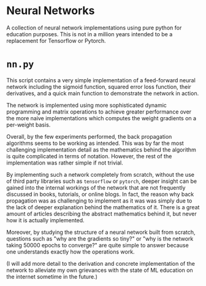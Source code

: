 # Neural Networks

A collection of neural network implementations using pure python for
education purposes. This is not in a million years intended to be a 
replacement for Tensorflow or Pytorch.

# `nn.py`

This script contains a very simple implementation of a feed-forward
neural network including the sigmoid function, squared error loss
function, their derivatives, and a quick main function to demonstrate
the network in action.

The network is implemented using more sophisticated dynamic programming
and matrix operations to achieve greater performance over the more naive
implementations which computes the weight gradients on a per-weight
basis.

Overall, by the few experiments performed, the back propagation
algorithms seems to be working as intended. This was by far the most
challenging implementation detail as the mathematics behind the
algorithm is quite complicated in terms of notation. However, the
rest of the implementation was rather simple if not trivial.

By implementing such a network completely from scratch, without the use
of third party libraries such as `tensorflow` or `pytorch`, deeper
insight can be gained into the internal workings of the network that
are not frequently discussed in books, tutorials, or online blogs. In
fact, the reason why back propagation was as challenging to implement
as it was was simply due to the lack of deeper explanation behind the
mathematics of it. There is a great amount of articles describing the
abstract mathematics behind it, but never how it is actually implemented.

Moreover, by studying the structure of a neural network built from scratch,
questions such as "why are the gradients so tiny?" or "why is the network
taking 50000 epochs to converge?" are quite simple to answer because
one understands exactly how the operations work.

(I will add more detail to the derivation and concrete implementation of
the network to alleviate my own grievances with the state of ML
education on the internet sometime in the future.)